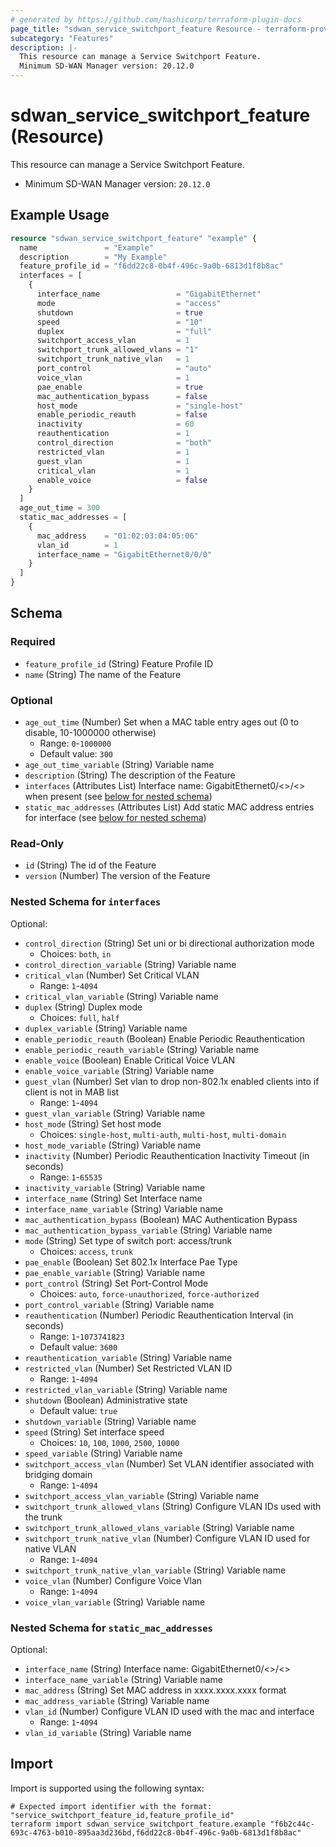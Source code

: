 ```yaml
---
# generated by https://github.com/hashicorp/terraform-plugin-docs
page_title: "sdwan_service_switchport_feature Resource - terraform-provider-sdwan"
subcategory: "Features"
description: |-
  This resource can manage a Service Switchport Feature.
  Minimum SD-WAN Manager version: 20.12.0
---
```


# sdwan_service_switchport_feature (Resource)

This resource can manage a Service Switchport Feature.
  - Minimum SD-WAN Manager version: `20.12.0`

## Example Usage

```terraform
resource "sdwan_service_switchport_feature" "example" {
  name               = "Example"
  description        = "My Example"
  feature_profile_id = "f6dd22c8-0b4f-496c-9a0b-6813d1f8b8ac"
  interfaces = [
    {
      interface_name                 = "GigabitEthernet"
      mode                           = "access"
      shutdown                       = true
      speed                          = "10"
      duplex                         = "full"
      switchport_access_vlan         = 1
      switchport_trunk_allowed_vlans = "1"
      switchport_trunk_native_vlan   = 1
      port_control                   = "auto"
      voice_vlan                     = 1
      pae_enable                     = true
      mac_authentication_bypass      = false
      host_mode                      = "single-host"
      enable_periodic_reauth         = false
      inactivity                     = 60
      reauthentication               = 1
      control_direction              = "both"
      restricted_vlan                = 1
      guest_vlan                     = 1
      critical_vlan                  = 1
      enable_voice                   = false
    }
  ]
  age_out_time = 300
  static_mac_addresses = [
    {
      mac_address    = "01:02:03:04:05:06"
      vlan_id        = 1
      interface_name = "GigabitEthernet0/0/0"
    }
  ]
}
```

<!-- schema generated by tfplugindocs -->
## Schema

### Required

- `feature_profile_id` (String) Feature Profile ID
- `name` (String) The name of the Feature

### Optional

- `age_out_time` (Number) Set when a MAC table entry ages out (0 to disable, 10-1000000 otherwise)
  - Range: `0`-`1000000`
  - Default value: `300`
- `age_out_time_variable` (String) Variable name
- `description` (String) The description of the Feature
- `interfaces` (Attributes List) Interface name: GigabitEthernet0/<>/<> when present (see [below for nested schema](#nestedatt--interfaces))
- `static_mac_addresses` (Attributes List) Add static MAC address entries for interface (see [below for nested schema](#nestedatt--static_mac_addresses))

### Read-Only

- `id` (String) The id of the Feature
- `version` (Number) The version of the Feature

<a id="nestedatt--interfaces"></a>
### Nested Schema for `interfaces`

Optional:

- `control_direction` (String) Set uni or bi directional authorization mode
  - Choices: `both`, `in`
- `control_direction_variable` (String) Variable name
- `critical_vlan` (Number) Set Critical VLAN
  - Range: `1`-`4094`
- `critical_vlan_variable` (String) Variable name
- `duplex` (String) Duplex mode
  - Choices: `full`, `half`
- `duplex_variable` (String) Variable name
- `enable_periodic_reauth` (Boolean) Enable Periodic Reauthentication
- `enable_periodic_reauth_variable` (String) Variable name
- `enable_voice` (Boolean) Enable Critical Voice VLAN
- `enable_voice_variable` (String) Variable name
- `guest_vlan` (Number) Set vlan to drop non-802.1x enabled clients into if client is not in MAB list
  - Range: `1`-`4094`
- `guest_vlan_variable` (String) Variable name
- `host_mode` (String) Set host mode
  - Choices: `single-host`, `multi-auth`, `multi-host`, `multi-domain`
- `host_mode_variable` (String) Variable name
- `inactivity` (Number) Periodic Reauthentication Inactivity Timeout (in seconds)
  - Range: `1`-`65535`
- `inactivity_variable` (String) Variable name
- `interface_name` (String) Set Interface name
- `interface_name_variable` (String) Variable name
- `mac_authentication_bypass` (Boolean) MAC Authentication Bypass
- `mac_authentication_bypass_variable` (String) Variable name
- `mode` (String) Set type of switch port: access/trunk
  - Choices: `access`, `trunk`
- `pae_enable` (Boolean) Set 802.1x Interface Pae Type
- `pae_enable_variable` (String) Variable name
- `port_control` (String) Set Port-Control Mode
  - Choices: `auto`, `force-unauthorized`, `force-authorized`
- `port_control_variable` (String) Variable name
- `reauthentication` (Number) Periodic Reauthentication Interval (in seconds)
  - Range: `1`-`1073741823`
  - Default value: `3600`
- `reauthentication_variable` (String) Variable name
- `restricted_vlan` (Number) Set Restricted VLAN ID
  - Range: `1`-`4094`
- `restricted_vlan_variable` (String) Variable name
- `shutdown` (Boolean) Administrative state
  - Default value: `true`
- `shutdown_variable` (String) Variable name
- `speed` (String) Set interface speed
  - Choices: `10`, `100`, `1000`, `2500`, `10000`
- `speed_variable` (String) Variable name
- `switchport_access_vlan` (Number) Set VLAN identifier associated with bridging domain
  - Range: `1`-`4094`
- `switchport_access_vlan_variable` (String) Variable name
- `switchport_trunk_allowed_vlans` (String) Configure VLAN IDs used with the trunk
- `switchport_trunk_allowed_vlans_variable` (String) Variable name
- `switchport_trunk_native_vlan` (Number) Configure VLAN ID used for native VLAN
  - Range: `1`-`4094`
- `switchport_trunk_native_vlan_variable` (String) Variable name
- `voice_vlan` (Number) Configure Voice Vlan
  - Range: `1`-`4094`
- `voice_vlan_variable` (String) Variable name


<a id="nestedatt--static_mac_addresses"></a>
### Nested Schema for `static_mac_addresses`

Optional:

- `interface_name` (String) Interface name: GigabitEthernet0/<>/<>
- `interface_name_variable` (String) Variable name
- `mac_address` (String) Set MAC address in xxxx.xxxx.xxxx format
- `mac_address_variable` (String) Variable name
- `vlan_id` (Number) Configure VLAN ID used with the mac and interface
  - Range: `1`-`4094`
- `vlan_id_variable` (String) Variable name

## Import

Import is supported using the following syntax:

```shell
# Expected import identifier with the format: "service_switchport_feature_id,feature_profile_id"
terraform import sdwan_service_switchport_feature.example "f6b2c44c-693c-4763-b010-895aa3d236bd,f6dd22c8-0b4f-496c-9a0b-6813d1f8b8ac"
```

